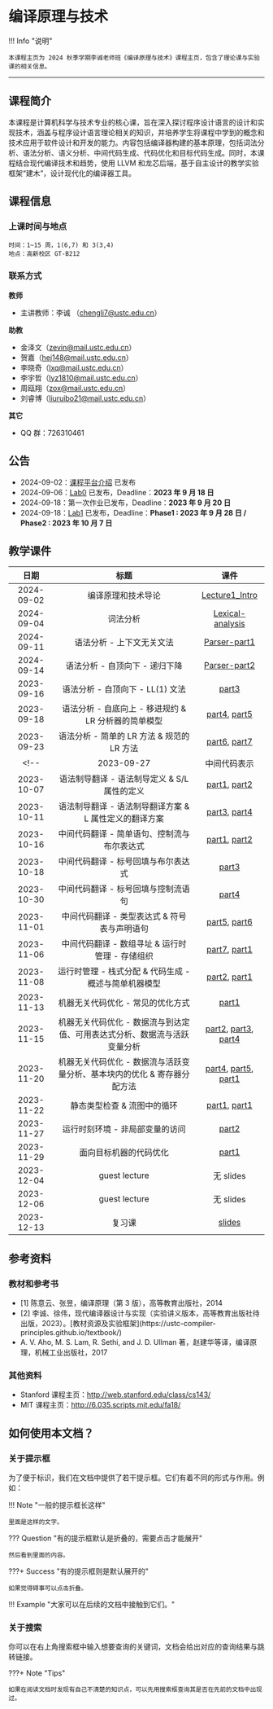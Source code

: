

# <strong>编译原理与技术</strong>



!!! Info "说明"

    本课程主页为 2024 秋季学期李诚老师班《编译原理与技术》课程主页，包含了理论课与实验课的相关信息。

<hr class="hr-my" data-content="(●′∀｀●) 我是分隔线 (●′∀｀●)">

## <strong>课程简介</strong>

本课程是计算机科学与技术专业的核心课，旨在深入探讨程序设计语言的设计和实现技术，涵盖与程序设计语言理论相关的知识，并培养学生将课程中学到的概念和技术应用于软件设计和开发的能力。内容包括编译器构建的基本原理，包括词法分析、语法分析、语义分析、中间代码生成、代码优化和目标代码生成。同时，本课程结合现代编译技术和趋势，使用 LLVM 和龙芯后端，基于自主设计的教学实验框架“建木”，设计现代化的编译器工具。

## <strong>课程信息</strong>

### <strong>上课时间与地点</strong>

    时间：1~15 周，1(6,7) 和 3(3,4)
    地点：高新校区 GT-B212
### <strong>联系方式</strong>

<strong>教师</strong>

- 主讲教师：李诚 （<chengli7@ustc.edu.cn>）

<strong>助教</strong>

  - 金泽文（<zevin@mail.ustc.edu.cn>）
  - 贺嘉（<hej148@mail.ustc.edu.cn>）
  - 李晓奇（<lxq@mail.ustc.edu.cn>）
  - 李宇哲（<lyz1810@mail.ustc.edu.cn>）
  - 周瓯翔（<zox@mail.ustc.edu.cn>）
  - 刘睿博（<liuruibo21@mail.ustc.edu.cn>）

<strong>其它</strong>

- QQ 群：726310461
<!-- - 录课视频（需校内统一身份认证）：<https://v.ustc.edu.cn/1/2024-1/capture-course/011163.02/detail> -->
<!-- - 希冀实验平台（作业及实验提交）：<http://cscourse.ustc.edu.cn/> -->
<!-- - 实验框架已公开，见参考资料[<sup>2</sup>](#textbook2) -->


## <strong>公告</strong>

- 2024-09-02：[课程平台介绍](exp_platform_intro/README.md) 已发布
- 2024-09-06：[Lab0](lab0/index.md) 已发布，Deadline：**2023 年 9 月 18 日**
- 2024-09-18：第一次作业已发布，Deadline：**2023 年 9 月 20 日**
- 2024-09-18：[Lab1](lab1/index.md) 已发布，Deadline：**Phase1 : 2023 年 9 月 28 日 / Phase2 : 2023 年 10 月 7 日**
<!-- - 2023-09-25：第二次作业：3.1a、3.2a、3.10、3.11、3.17、3.19a（教材[<sup>1</sup>](#textbook)），Deadline：**2023 年 10 月 7 日 14:00**
- 2023-10-05：[Lab2](lab2/index.md) 已发布，注意分阶段 Deadline
- 2023-10-11：第三次作业：3.27、3.37、4.3、4.5、4.9（教材[<sup>1</sup>](#textbook)），Deadline：**2023 年 10 月 18 日 16:00**
- 2023-11-01：[Lab3](lab3/index.md) 已发布，注意分阶段 Deadline
- 2023-11-01：第四次作业已发布，Deadline：**2023 年 11 月 8 日 17:25**
- 2023-11-14：第五次作业：4.13、4.15、5.5、6.5、6.6（教材[<sup>1</sup>](#textbook)），Deadline：**2023 年 11 月 21 日 09:00**
- 2023-11-27：[Lab4](lab4/index.md) 已发布，Deadline：**2023 年 12 月 18 日**
- 2023-12-08：第六次作业：7.2c、7.5、7.12、8.1e、8.2e、8.6（教材[<sup>1</sup>](#textbook)），Deadline：**2023 年 12 月 20 日 24:00**
- 2023-12-08：第七次作业：9.1、9.2、9.3、9.15af（教材[<sup>1</sup>](#textbook)），Deadline：**2024 年 1 月 3 日 24:00**
- 2024-01-14：[建木杯–编译原理创新实验](innovative-lab/index.md) 已发布 -->

## <strong>教学课件</strong>

|    日期    |                                   标题                                    |                                                                                                                 课件                                                                                                                  |
| :--------: | :-----------------------------------------------------------------------: | :-----------------------------------------------------------------------------------------------------------------------------------------------------------------------------------------------------------------------------------: |
| 2024-09-02 |                            编译原理和技术导论                             |                                                                              [Lecture1_Intro](ppt/Lecture1-Intro.pdf)                                                                              |
| 2024-09-04 |                                 词法分析                                  | [Lexical-analysis](ppt/Lecture2-Lexical-analysis.pdf)|
| 2024-09-11 |                         语法分析 - 上下文无关文法                         |                                                                              [Parser-part1](ppt/Lecture3-Parser-part1.pdf)                                                                              |
| 2024-09-14 |                      语法分析 - 自顶向下 - 递归下降                       |                                                                              [Parser-part2](ppt/Lecture4-Parser-part2.pdf)                                                                              |
| 2023-09-16 |                     语法分析 - 自顶向下 - LL(1) 文法                      |                                                                              [part3](ppt/Lecture5-Parser-part3.pdf)                                                                              |
| 2023-09-18 |           语法分析 - 自底向上 - 移进规约 & LR 分析器的简单模型            |                                       [part4](ppt/Lecture6-Parser-part4.pdf), [part5](ppt/Lecture7-Parser-part5.pdf)                                        |
| 2023-09-23 |                语法分析 - 简单的 LR 方法 & 规范的 LR 方法                 |                                       [part6](ppt/Lecture8-Parser-part6.pdf), [part7](ppt/Lecture9-Parser-part7.pdf)                                        |
<!-- | 2023-09-27 |                               中间代码表示                                |                                                                              [part1](https://rec.ustc.edu.cn/share/3fba3780-64dc-11ee-b89d-3bff5ec34c27)                                                                              |
| 2023-10-07 |               语法制导翻译 - 语法制导定义 & S/L 属性的定义                |                                       [part1](https://rec.ustc.edu.cn/share/e0e4d8e0-5cdf-11ee-a097-75437996f503), [part2](https://rec.ustc.edu.cn/share/10e6d050-68c7-11ee-a697-13d9155d40a5)                                        |
| 2023-10-11 |          语法制导翻译 - 语法制导翻译方案 & L 属性定义的翻译方案           |                                       [part3](https://rec.ustc.edu.cn/share/60f07260-68c7-11ee-ac16-c97fd4666cee), [part4](https://rec.ustc.edu.cn/share/71c78a80-68c7-11ee-b670-b5952f4e628a)                                        |
| 2023-10-16 |                中间代码翻译 - 简单语句、控制流与布尔表达式                |                                       [part1](https://rec.ustc.edu.cn/share/aaa7e250-81e3-11ee-b601-cf1e5b684040), [part2](https://rec.ustc.edu.cn/share/b97993e0-81e3-11ee-b4bf-238eae90436f)                                        |
| 2023-10-18 |                    中间代码翻译 - 标号回填与布尔表达式                    |                                                                              [part3](https://rec.ustc.edu.cn/share/898d59b0-81e4-11ee-a431-a7ebbdb09b39)                                                                              |
| 2023-10-30 |                    中间代码翻译 - 标号回填与控制流语句                    |                                                                              [part4](https://rec.ustc.edu.cn/share/898d59b0-81e4-11ee-a431-a7ebbdb09b39)                                                                              |
| 2023-11-01 |               中间代码翻译 - 类型表达式 & 符号表与声明语句                |                                       [part5](https://rec.ustc.edu.cn/share/898d59b0-81e4-11ee-a431-a7ebbdb09b39), [part6](https://rec.ustc.edu.cn/share/898d59b0-81e4-11ee-a431-a7ebbdb09b39)                                        |
| 2023-11-06 |              中间代码翻译 - 数组寻址 & 运行时管理 - 存储组织              |                                       [part7](https://rec.ustc.edu.cn/share/898d59b0-81e4-11ee-a431-a7ebbdb09b39), [part1](https://rec.ustc.edu.cn/share/898d59b0-81e4-11ee-a431-a7ebbdb09b39)                                        |
| 2023-11-08 |           运行时管理 - 栈式分配 & 代码生成 - 概述与简单机器模型           |                                       [part2](https://rec.ustc.edu.cn/share/898d59b0-81e4-11ee-a431-a7ebbdb09b39), [part1](https://rec.ustc.edu.cn/share/898d59b0-81e4-11ee-a431-a7ebbdb09b39)                                        |
| 2023-11-13 |                     机器无关代码优化 - 常见的优化方式                     |                                                                              [part1](https://rec.ustc.edu.cn/share/898d59b0-81e4-11ee-a431-a7ebbdb09b39)                                                                              |
| 2023-11-15 | 机器无关代码优化 - 数据流与到达定值、可用表达式分析、数据流与活跃变量分析 | [part2](https://rec.ustc.edu.cn/share/ec735a10-8372-11ee-a33f-3f4ce56e99ac), [part3](https://rec.ustc.edu.cn/share/f7edf830-8372-11ee-a4ee-89e3b900b6a4), [part4](https://rec.ustc.edu.cn/share/49526e90-9043-11ee-b984-bfcfb1e71335) |
| 2023-11-20 | 机器无关代码优化 - 数据流与活跃变量分析、基本块内的优化 & 寄存器分配方法  | [part4](https://rec.ustc.edu.cn/share/49526e90-9043-11ee-b984-bfcfb1e71335), [part5](https://rec.ustc.edu.cn/share/6b7a21f0-9043-11ee-b553-ab6f413f1658), [part1](https://rec.ustc.edu.cn/share/05972ed0-9044-11ee-9278-b9679a1c57b3) |
| 2023-11-22 |                        静态类型检查 & 流图中的循环                        |                                       [part1](https://rec.ustc.edu.cn/share/60bbf180-9045-11ee-bc96-e388a9810d5b), [part1](https://rec.ustc.edu.cn/share/4ad00130-9045-11ee-a6b5-83f7236ec56e)                                        |
| 2023-11-27 |                      运行时刻环境 - 非局部变量的访问                      |                                                                              [part2](https://rec.ustc.edu.cn/share/bef41780-9045-11ee-8887-1ba1740d80fe)                                                                              |
| 2023-11-29 |                          面向目标机器的代码优化                           |                                                                              [part1](https://rec.ustc.edu.cn/share/d6169380-9045-11ee-8a37-87201671ab8d)                                                                              |
| 2023-12-04 |                               guest lecture                               |                                                                                                               无 slides                                                                                                               |
| 2023-12-06 |                               guest lecture                               |                                                                                                               无 slides                                                                                                               |
| 2023-12-13 |                                  复习课                                   |                                                                             [slides](https://rec.ustc.edu.cn/share/3a4ffcf0-995a-11ee-9fdc-a7ee4ffd604e)                                                                              | -->

## <strong>参考资料</strong>

### <strong>教材和参考书</strong>

- <div id='textbook'></div>[1] 陈意云、张昱，编译原理（第 3 版），高等教育出版社，2014
- <div id='textbook2'></div>[2] 李诚、徐伟，现代编译器设计与实现（实验讲义版本，高等教育出版社待出版，2023）。[教材资源及实验框架](https://ustc-compiler-principles.github.io/textbook/)
- A. V. Aho, M. S. Lam, R. Sethi, and J. D. Ullman 著，赵建华等译，编译原理，机械工业出版社，2017

### <strong>其他资料</strong>

- Stanford 课程主页：<http://web.stanford.edu/class/cs143/>
- MIT 课程主页：<http://6.035.scripts.mit.edu/fa18/>



## <strong>如何使用本文档？</strong>

### <strong>关于提示框</strong>

为了便于标识，我们在文档中提供了若干提示框。它们有着不同的形式与作用。例如：

!!! Note "一般的提示框长这样"

    里面是这样的文字。


??? Question "有的提示框默认是折叠的，需要点击才能展开"

    然后看到里面的内容。


???+ Success "有的提示框则是默认展开的"

    如果觉得碍事可以点击折叠。


!!! Example "大家可以在后续的文档中接触到它们。"

### <strong>关于搜索</strong>

你可以在右上角搜索框中输入想要查询的关键词，文档会给出对应的查询结果与跳转链接。

???+ Note "Tips"

    如果在阅读文档时发现有自己不清楚的知识点，可以先用搜索框查询其是否在先前的文档中出现过。

<!-- <hr class="hr-my" data-content="(●′∀｀●) 我是分隔线 (●′∀｀●)">


???+ Bug "评论系统"

    由于主页上的评论系统映射可能出现问题，以防万一，我们在这里进行一些补充。

    除了上面介绍的内容，本学期的实验文档我们还额外添加了评论系统。大家可以在各个界面下方找到类似的评论栏，登录自己的 GitHub 账号即可发表相应的评论。

    <strong>怎么使用？</strong>

    评论系统的输入采用 Markdown 格式。如果你之前没有用过 Markdown，可以简单地将其当做普通文本（txt）格式，直接输入文字并点击评论即可。如果你对 Markdown 语法有所了解，可以使用 **加粗**、 *斜体* 、句内的 `code block` 等特殊格式，以及相应的标题结构。

    除了留下自己的疑问，大家也可以解答其他同学的疑问。这是一个相互交流、相互合作的平台。我们鼓励合理范围内的讨论与思考~

    <strong>其他方式</strong>

    评论系统实际上是抓取了[这个仓库](https://github.com/USTC-Compiler-2024/Compiler-Comments)下讨论区的内容，所有的评论也会发布在这里。大家可以访问上面的仓库进行阅读。

    如果你没有或者无法登录 GitHub 账号也没关系。除了文档下方的评论系统，在课程群中大家也可以提出自己的问题，我们将统一进行解答。

    欢迎大家在评论系统里畅所欲言！ -->